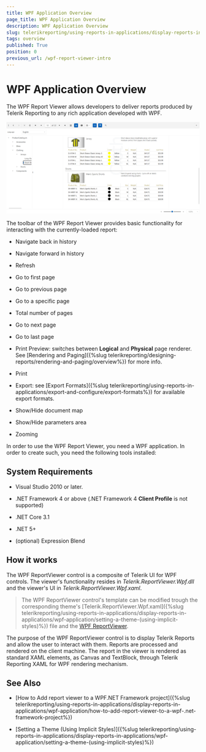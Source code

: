 ```yaml
---
title: WPF Application Overview
page_title: WPF Application Overview
description: WPF Application Overview
slug: telerikreporting/using-reports-in-applications/display-reports-in-applications/wpf-application/overview
tags: overview
published: True
position: 0
previous_url: /wpf-report-viewer-intro
---
```


# WPF Application Overview

The WPF Report Viewer allows developers to deliver reports produced by Telerik Reporting to any rich application developed with WPF. 

  ![WPF Report Viewer with Windows11 System theme](images/WpfViewer_Windows11SystemTheme.png)

The toolbar of the WPF Report Viewer provides basic functionality for interacting with the currently-loaded report: 

* Navigate back in history

* Navigate forward in history

* Refresh

* Go to first page

* Go to previous page

* Go to a specific page

* Total number of pages

* Go to next page

* Go to last page

* Print Preview: switches between __Logical__ and __Physical__ page renderer. See [Rendering and Paging]({%slug telerikreporting/designing-reports/rendering-and-paging/overview%}) for more info. 

* Print

* Export: see [Export Formats]({%slug telerikreporting/using-reports-in-applications/export-and-configure/export-formats%}) for available export formats. 

* Show/Hide document map

* Show/Hide parameters area

* Zooming

In order to use the WPF Report Viewer, you need a WPF application. In order to create such, you need the following tools installed: 

## System Requirements

* Visual Studio 2010 or later.

* .NET Framework 4 or above (.NET Framework 4 __Client Profile__ is not supported)

* .NET Core 3.1 

* .NET 5+

* (optional) Expression Blend 

## How it works

The WPF ReportViewer control is a composite of Telerik UI for WPF controls. The viewer's functionality resides in _Telerik.ReportViewer.Wpf.dll_ and the viewer's UI in _Telerik.ReportViewer.Wpf.xaml_. 

> The WPF ReportViewer control's template can be modified trough the corresponding theme's [Telerik.ReportViewer.Wpf.xaml]({%slug telerikreporting/using-reports-in-applications/display-reports-in-applications/wpf-application/setting-a-theme-(using-implicit-styles)%}) file and the [WPF ReportViewer](/reporting/api/Telerik.ReportViewer.Wpf.ReportViewer). 

The purpose of the WPF ReportViewer control is to display Telerik Reports and allow the user to interact with them. Reports are processed and rendered on the client machine. The report in the viewer is rendered as standard XAML elements, as Canvas and TextBlock, through Telerik Reporting XAML for WPF rendering mechanism. 

## See Also

* [How to Add report viewer to a WPF.NET Framework project]({%slug telerikreporting/using-reports-in-applications/display-reports-in-applications/wpf-application/how-to-add-report-viewer-to-a-wpf-.net-framework-project%})

* [Setting a Theme (Using Implicit Styles)]({%slug telerikreporting/using-reports-in-applications/display-reports-in-applications/wpf-application/setting-a-theme-(using-implicit-styles)%})
